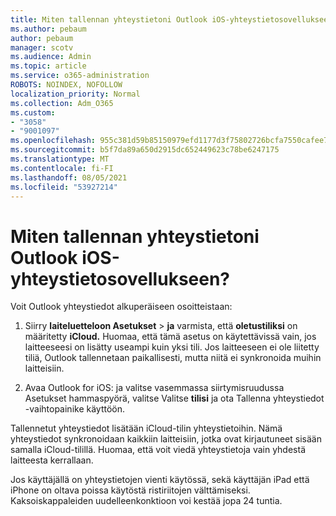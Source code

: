 ```yaml
---
title: Miten tallennan yhteystietoni Outlook iOS-yhteystietosovellukseen?
ms.author: pebaum
author: pebaum
manager: scotv
ms.audience: Admin
ms.topic: article
ms.service: o365-administration
ROBOTS: NOINDEX, NOFOLLOW
localization_priority: Normal
ms.collection: Adm_O365
ms.custom:
- "3058"
- "9001097"
ms.openlocfilehash: 955c381d59b85150979efd1177d3f75802726bcfa7550cafee7eb0fb8e7381d2
ms.sourcegitcommit: b5f7da89a650d2915dc652449623c78be6247175
ms.translationtype: MT
ms.contentlocale: fi-FI
ms.lasthandoff: 08/05/2021
ms.locfileid: "53927214"
---
```

# <a name="how-do-i-save-my-outlook-contacts-to-my-ios-contacts-app"></a>Miten tallennan yhteystietoni Outlook iOS-yhteystietosovellukseen?

Voit Outlook yhteystiedot alkuperäiseen osoitteistaan:
 
1. Siirry **laiteluetteloon Asetukset**  >  **ja** varmista, että **oletustiliksi** on määritetty **iCloud.** Huomaa, että tämä asetus on käytettävissä vain, jos laitteeseesi on lisätty useampi kuin yksi tili. Jos laitteeseen ei ole liitetty tiliä, Outlook tallennetaan paikallisesti, mutta niitä ei synkronoida muihin laitteisiin.
 
2. Avaa Outlook for iOS: ja valitse vasemmassa siirtymisruudussa Asetukset hammaspyörä, valitse Valitse  **tilisi** ja ota Tallenna yhteystiedot -vaihtopainike käyttöön.
 
Tallennetut yhteystiedot lisätään iCloud-tilin yhteystietoihin. Nämä yhteystiedot synkronoidaan kaikkiin laitteisiin, jotka ovat kirjautuneet sisään samalla iCloud-tilillä. Huomaa, että voit viedä yhteystietoja vain yhdestä laitteesta kerrallaan.
 
Jos käyttäjällä on yhteystietojen vienti käytössä, sekä käyttäjän iPad että iPhone on oltava poissa käytöstä ristiriitojen välttämiseksi. Kaksoiskappaleiden uudelleenkonktioon voi kestää jopa 24 tuntia.